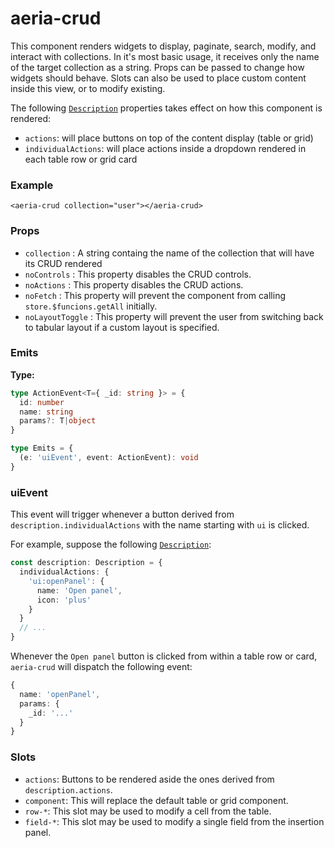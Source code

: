 # aeria-crud

This component renders widgets to display, paginate, search, modify, and interact with collections. In it's most basic usage, it receives only the name of the target collection as a string. Props can be passed to change how widgets should behave. Slots can also be used to place custom content inside this view, or to modify existing.

The following [`Description`](/backend/description) properties takes effect on how this component is rendered:

- `actions`: will place buttons on top of the content display (table or grid)
- `individualActions`: will place actions inside a dropdown rendered in each table row or grid card

### Example

```vue-html
<aeria-crud collection="user"></aeria-crud>
```

### Props

- `collection` <Badge type="tip" text="string" />: A string containg the name of the collection that will have its CRUD rendered
- `noControls` <Badge type="tip" text="boolean?" />: This property disables the CRUD controls.
- `noActions` <Badge type="tip" text="boolean?" />: This property disables the CRUD actions.
- `noFetch` <Badge type="tip" text="boolean?" />: This property will prevent the component from calling `store.$funcions.getAll` initially.
- `noLayoutToggle` <Badge type="tip" text="boolean?" />: This property will prevent the user from switching back to tabular layout if a custom layout is specified.


### Emits

**Type:**

```typescript
type ActionEvent<T={ _id: string }> = {
  id: number
  name: string
  params?: T|object
}

type Emits = {
  (e: 'uiEvent', event: ActionEvent): void
}
```

### uiEvent

This event will trigger whenever a button derived from `description.individualActions` with the name starting with `ui` is clicked.

For example, suppose the following [`Description`](/aeria/description):

```typescript
const description: Description = {
  individualActions: {
    'ui:openPanel': {
      name: 'Open panel',
      icon: 'plus'
    }
  }
  // ...
}
```

Whenever the `Open panel` button is clicked from within a table row or card, `aeria-crud` will dispatch the following event:

```typescript
{
  name: 'openPanel',
  params: {
    _id: '...'
  }
}
```

### Slots

- `actions`: Buttons to be rendered aside the ones derived from `description.actions`.
- `component`: This will replace the default table or grid component.
- `row-*`: This slot may be used to modify a cell from the table.
- `field-*`: This slot may be used to modify a single field from the insertion panel.

